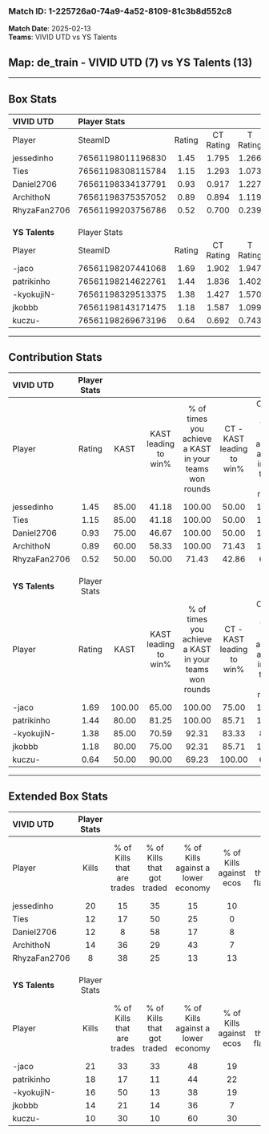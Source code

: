 ### Match ID: 1-225726a0-74a9-4a52-8109-81c3b8d552c8  
**Match Date**: 2025-02-13  
**Teams**: VIVID UTD vs YS Talents  

## **Map**: de_train - VIVID UTD (7) vs YS Talents (13)  
---  

## Box Stats  

| **VIVID UTD**  | Player Stats      |        |           |          |        |       |       |         |        |      |     |
| :- | :- | :-: | :-: | :-: | :-: | :-: | :-: | :-: | :-: | :-: | :-: |
| Player         | SteamID           | Rating | CT Rating | T Rating |  KAST  |  ADR  | Kills | Assists | Deaths | K/D  | HS% |
| jessedinho     | 76561198011196830 |  1.45  |   1.795   |  1.266   | 85.00  | 95.0  |  20   |    5    |   16   | 1.25 | 65  |
| Ties           | 76561198308115784 |  1.15  |   1.293   |  1.073   | 85.00  | 84.3  |  12   |    5    |   13   | 0.92 | 50  |
| Daniel2706     | 76561198334137791 |  0.93  |   0.917   |  1.227   | 75.00  | 71.3  |  12   |    6    |   17   | 0.71 | 50  |
| ArchithoN      | 76561198375357052 |  0.89  |   0.894   |  1.119   | 60.00  | 70.5  |  14   |    3    |   17   | 0.82 | 28  |
| RhyzaFan2706   | 76561199203756786 |  0.52  |   0.700   |  0.239   | 50.00  | 50.1  |   8   |    2    |   16   | 0.50 | 62  |
|                |                   |        |           |          |        |       |       |         |        |      |     |
|                |                   |        |           |          |        |       |       |         |        |      |     |
|                |                   |        |           |          |        |       |       |         |        |      |     |
| **YS Talents** | Player Stats      |        |           |          |        |       |       |         |        |      |     |
| Player         | SteamID           | Rating | CT Rating | T Rating |  KAST  |  ADR  | Kills | Assists | Deaths | K/D  | HS% |
| -jaco          | 76561198207441068 |  1.69  |   1.902   |  1.947   | 100.00 | 107.3 |  21   |    9    |   15   | 1.40 | 52  |
| patrikinho     | 76561198214622761 |  1.44  |   1.836   |  1.402   | 80.00  | 91.8  |  18   |    3    |   11   | 1.64 | 66  |
| -kyokujiN-     | 76561198329513375 |  1.38  |   1.427   |  1.570   | 85.00  | 86.8  |  16   |    9    |   12   | 1.33 | 62  |
| jkobbb         | 76561198143171475 |  1.18  |   1.587   |  1.099   | 80.00  | 73.1  |  14   |    4    |   12   | 1.17 | 35  |
| kuczu-         | 76561198269673196 |  0.64  |   0.692   |  0.743   | 50.00  | 56.4  |  10   |    6    |   16   | 0.63 | 30  |
---  

## Contribution Stats  

| **VIVID UTD**  | Player Stats |        |                      |                                                        |                           |                                                             |                          |                                                            |
| :- | :-: | :-: | :-: | :-: | :-: | :-: | :-: | :-: |
| Player         |    Rating    |  KAST  | KAST leading to win% | % of times you achieve a KAST in your teams won rounds | CT - KAST leading to win% | CT - % of times you achieve a KAST in your teams won rounds | T - KAST leading to win% | T - % of times you achieve a KAST in your teams won rounds |
| jessedinho     |     1.45     | 85.00  |        41.18         |                         100.00                         |           50.00           |                           100.00                            |          28.57           |                           100.00                           |
| Ties           |     1.15     | 85.00  |        41.18         |                         100.00                         |           50.00           |                           100.00                            |          28.57           |                           100.00                           |
| Daniel2706     |     0.93     | 75.00  |        46.67         |                         100.00                         |           50.00           |                           100.00                            |          40.00           |                           100.00                           |
| ArchithoN      |     0.89     | 60.00  |        58.33         |                         100.00                         |           71.43           |                           100.00                            |          40.00           |                           100.00                           |
| RhyzaFan2706   |     0.52     | 50.00  |        50.00         |                         71.43                          |           42.86           |                            60.00                            |          66.67           |                           100.00                           |
|                |              |        |                      |                                                        |                           |                                                             |                          |                                                            |
|                |              |        |                      |                                                        |                           |                                                             |                          |                                                            |
|                |              |        |                      |                                                        |                           |                                                             |                          |                                                            |
| **YS Talents** | Player Stats |        |                      |                                                        |                           |                                                             |                          |                                                            |
| Player         |    Rating    |  KAST  | KAST leading to win% | % of times you achieve a KAST in your teams won rounds | CT - KAST leading to win% | CT - % of times you achieve a KAST in your teams won rounds | T - KAST leading to win% | T - % of times you achieve a KAST in your teams won rounds |
| -jaco          |     1.69     | 100.00 |        65.00         |                         100.00                         |           75.00           |                           100.00                            |          58.33           |                           100.00                           |
| patrikinho     |     1.44     | 80.00  |        81.25         |                         100.00                         |           85.71           |                           100.00                            |          77.78           |                           100.00                           |
| -kyokujiN-     |     1.38     | 85.00  |        70.59         |                         92.31                          |           83.33           |                            83.33                            |          63.64           |                           100.00                           |
| jkobbb         |     1.18     | 80.00  |        75.00         |                         92.31                          |           85.71           |                           100.00                            |          66.67           |                           85.71                            |
| kuczu-         |     0.64     | 50.00  |        90.00         |                         69.23                          |          100.00           |                            66.67                            |          83.33           |                           71.43                            |
---  

## Extended Box Stats  

| **VIVID UTD**  | Player Stats |                            |                            |                                    |                         |                              |                                 |        |                             |                                     |                          |                               |                            |
| :- | :-: | :-: | :-: | :-: | :-: | :-: | :-: | :-: | :-: | :-: | :-: | :-: | :-: |
| Player         |    Kills     | % of Kills that are trades | % of Kills that got traded | % of Kills against a lower economy | % of Kills against ecos | % of Kills that are flawless | % of Kills that are close duels | Deaths | % of Deaths that get traded | % of Deaths against a lower economy | % of Deaths against ecos | % of Deaths that are flawless | % of Deaths that are close |
| jessedinho     |      20      |             15             |             35             |                 15                 |           10            |              65              |                0                |   16   |             31              |                 19                  |            0             |              50               |             13             |
| Ties           |      12      |             17             |             50             |                 25                 |            0            |              50              |               25                |   13   |             15              |                 15                  |            0             |              62               |             23             |
| Daniel2706     |      12      |             8              |             58             |                 17                 |            8            |              67              |                0                |   17   |             24              |                 24                  |            6             |              53               |             0              |
| ArchithoN      |      14      |             36             |             29             |                 43                 |            7            |              64              |               14                |   17   |             18              |                 18                  |            6             |              65               |             6              |
| RhyzaFan2706   |      8       |             38             |             25             |                 13                 |           13            |              88              |               13                |   16   |              0              |                 19                  |            0             |              63               |             6              |
|                |              |                            |                            |                                    |                         |                              |                                 |        |                             |                                     |                          |                               |                            |
|                |              |                            |                            |                                    |                         |                              |                                 |        |                             |                                     |                          |                               |                            |
|                |              |                            |                            |                                    |                         |                              |                                 |        |                             |                                     |                          |                               |                            |
| **YS Talents** | Player Stats |                            |                            |                                    |                         |                              |                                 |        |                             |                                     |                          |                               |                            |
| Player         |    Kills     | % of Kills that are trades | % of Kills that got traded | % of Kills against a lower economy | % of Kills against ecos | % of Kills that are flawless | % of Kills that are close duels | Deaths | % of Deaths that get traded | % of Deaths against a lower economy | % of Deaths against ecos | % of Deaths that are flawless | % of Deaths that are close |
| -jaco          |      21      |             33             |             33             |                 48                 |           19            |              52              |               10                |   15   |             60              |                 27                  |            20            |              73               |             0              |
| patrikinho     |      18      |             17             |             11             |                 44                 |           22            |              50              |               11                |   11   |             45              |                 27                  |            0             |              45               |             0              |
| -kyokujiN-     |      16      |             50             |             13             |                 38                 |           19            |              63              |                6                |   12   |             42              |                 33                  |            8             |              58               |             17             |
| jkobbb         |      14      |             21             |             14             |                 36                 |            7            |              71              |                0                |   12   |             33              |                 17                  |            8             |              83               |             17             |
| kuczu-         |      10      |             30             |             10             |                 60                 |           30            |              60              |               20                |   16   |             19              |                 19                  |            6             |              63               |             13             |
